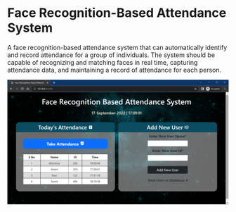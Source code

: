 # Face Recognition-Based Attendance System
A face recognition-based attendance system that can automatically identify and record attendance for a group of individuals. The system should be capable of recognizing and matching faces in real time, capturing attendance data, and maintaining a record of attendance for each person. 

![alt text](ss.png)

